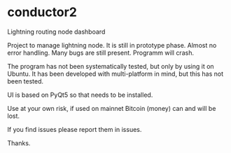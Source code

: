 # conductor2
Lightning routing node dashboard

Project to manage lightning node. It is still in prototype phase. Almost no error handling.
Many bugs are still present. Programm will crash.

The program has not been systematically tested, but only by using it on Ubuntu.
It has been developed with multi-platform in mind, but this has not been tested.

UI is based on PyQt5 so that needs to be installed.

Use at your own risk, if used on mainnet Bitcoin (money) can and will be lost.

If you find issues please report them in issues.

Thanks.
